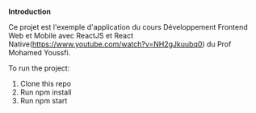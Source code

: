 **Introduction**

Ce projet est l'exemple d'application du cours Développement 
Frontend Web et Mobile avec ReactJS et React Native(https://www.youtube.com/watch?v=NH2gJkuubq0) 
du Prof Mohamed Youssfi.


To run the project:

1. Clone this repo
2. Run npm install
3. Run npm start
